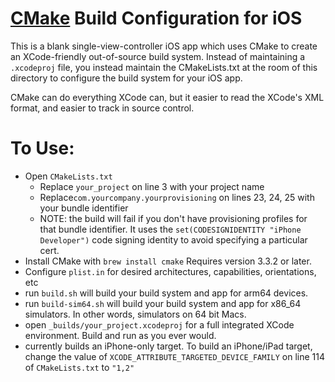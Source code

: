 # [CMake](http://cmake.com) Build Configuration for iOS

This is a blank single-view-controller iOS app which uses CMake to create an XCode-friendly out-of-source build system. Instead of maintaining a `.xcodeproj` file, you instead maintain the CMakeLists.txt at the room of this directory to configure the build system for your iOS app.

CMake can do everything XCode can, but it easier to read the XCode's XML format, and easier to track in source control.

# To Use:
- Open `CMakeLists.txt`
  - Replace `your_project` on line 3 with your project name
  - Replace`com.yourcompany.yourprovisioning` on lines 23, 24, 25 with your bundle identifier
  - NOTE: the build will fail if you don't have provisioning profiles for that bundle identifier. It uses the `set(CODESIGNIDENTITY "iPhone Developer")` code signing identity to avoid specifying a particular cert.
- Install CMake with `brew install cmake` Requires version 3.3.2 or later.
- Configure `plist.in` for desired architectures, capabilities, orientations, etc
- run `build.sh` will build your build system and app for arm64 devices.
- run `build-sim64.sh` will build your build system and app for x86_64 simulators. In other words, simulators on 64 bit Macs.
- open `_builds/your_project.xcodeproj` for a full integrated XCode environment. Build and run as you ever would.
- currently builds an iPhone-only target. To build an iPhone/iPad target, change the value of `XCODE_ATTRIBUTE_TARGETED_DEVICE_FAMILY` on line 114 of `CMakeLists.txt` to `"1,2"`


